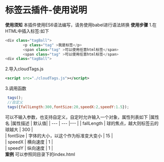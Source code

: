 # 标签云插件-使用说明
**使用须知**
本插件使用ES6语法编写，请务使用babel进行语法转换
**使用步骤**
1.在HTML中插入标签:如下
``` javascript
<div class="tagBall">
        <p class="tag" >我是标签</p>
		<span class="tag" >可以使用任意html标签</span>
		<span class="tag" >可以使用任意html标签</span>
<div class="tagBall">
```
2.导入cloudTags.js

``` xml
<script src="./cloudTags.js"></script>
```
3.调用函数
``` javascript
 tags();
 //自定义
 tags({fallLength:300,fontSize:20,speedX:2,speedY:1.5});
```
可以不输入参数，也支持自定义，自定时允许输入一个对象，属性列表如下
|属性名     |属性描述     | 默认值| 
| --- | --- |--- |
|   fallLength  |  球的焦点，越大则标签云的球越大   |  300  |    
|  fontSize   | 字体的大小，以这个作为标准变大变小    | 15   |    
|   speedX | 横向速度    | 1   |    
|   speedY  | 纵向速度    |  1  |    
**案例**
可以参照同目录下的index.html
